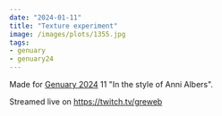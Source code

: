 ```yaml
---
date: "2024-01-11"
title: "Texture experiment"
image: /images/plots/1355.jpg
tags:
- genuary
- genuary24
---
```


Made for [Genuary 2024](https://genuary.art) 11 "In the style of Anni Albers".

Streamed live on https://twitch.tv/greweb